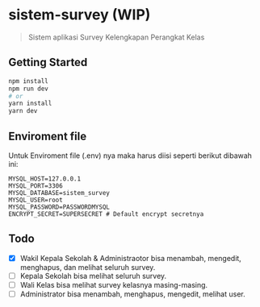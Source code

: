 # sistem-survey (WIP)

> Sistem aplikasi Survey Kelengkapan Perangkat Kelas

## Getting Started

```bash
npm install
npm run dev
# or
yarn install
yarn dev
```

## Enviroment file

Untuk Enviroment file (.env) nya maka harus diisi seperti berikut dibawah ini:

```
MYSQL_HOST=127.0.0.1
MYSQL_PORT=3306
MYSQL_DATABASE=sistem_survey
MYSQL_USER=root
MYSQL_PASSWORD=PASSWORDMYSQL
ENCRYPT_SECRET=SUPERSECRET # Default encrypt secretnya
```

## Todo

- [x] Wakil Kepala Sekolah & Administraotor bisa menambah, mengedit, menghapus, dan melihat seluruh survey.
- [ ] Kepala Sekolah bisa melihat seluruh survey.
- [ ] Wali Kelas bisa melihat survey kelasnya masing-masing.
- [ ] Administrator bisa menambah, menghapus, mengedit, melihat user.
